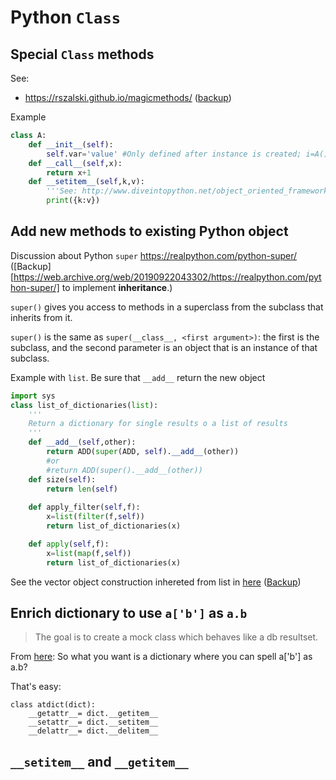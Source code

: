 # Python `Class`

## Special `Class` methods
See:
* https://rszalski.github.io/magicmethods/ ([backup](https://web.archive.org/web/20190818113856/https://rszalski.github.io/magicmethods/))
 
Example
```python
class A:
    def __init__(self):
        self.var='value' #Only defined after instance is created; i=A() -> A.var
    def __call__(self,x):
        return x+1
    def __setitem__(self,k,v):
        '''See: http://www.diveintopython.net/object_oriented_framework/special_class_methods.html'''
        print({k:v})
```

## Add new methods to existing Python object
Discussion about Python `super` https://realpython.com/python-super/ ([Backup][https://web.archive.org/web/20190922043302/https://realpython.com/python-super/] to implement __inheritance__.)

`super()` gives you access to methods in a superclass from the subclass that inherits from it.

`super()` is the same as `super(__class__, <first argument>)`: the first is the subclass, and the second parameter is an object that is an instance of that subclass.

Example with `list`. Be sure that `__add__` return the new object
```python
import sys
class list_of_dictionaries(list):
    '''
    Return a dictionary for single results o a list of results
    '''
    def __add__(self,other):
        return ADD(super(ADD, self).__add__(other))
        #or
        #return ADD(super().__add__(other))
    def size(self):
        return len(self)
        
    def apply_filter(self,f):
        x=list(filter(f,self))
        return list_of_dictionaries(x)

    def apply(self,f):
        x=list(map(f,self))
        return list_of_dictionaries(x)
 ```
 See the vector object construction inhereted from list in [here](http://code.activestate.com/recipes/52272-vector-a-list-based-vector-class-supporting-elemen/) ([Backup]())

## Enrich dictionary to use `a['b']` as `a.b`
> The goal is to create a mock class which behaves like a db resultset.

From [here](https://stackoverflow.com/a/1328686/2268280): So what you want is a dictionary where you can spell a['b'] as a.b?

That's easy:

    class atdict(dict):
        __getattr__= dict.__getitem__
        __setattr__= dict.__setitem__
        __delattr__= dict.__delitem__

## `__setitem__` and `__getitem__`
